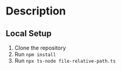 # Description

## Local Setup

1. Clone the repository
2. Run `npm install`
3. Run `npx ts-node file-relative-path.ts`